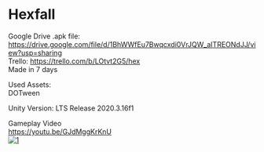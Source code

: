 # Hexfall
Google Drive .apk file: https://drive.google.com/file/d/1BhWWfEu7Bwqcxdi0VrJQW_aITREONdJJ/view?usp=sharing </br>
Trello: https://trello.com/b/LOtvt2G5/hex </br>
Made in 7 days </br>

Used Assets: </br>
DOTween </br>

Unity Version: LTS Release 2020.3.16f1 </br>

Gameplay Video </br>
https://youtu.be/GJdMggKrKnU <br />
[![1](http://img.youtube.com/vi/GJdMggKrKnU/0.jpg)](https://youtu.be/GJdMggKrKnU "1")
